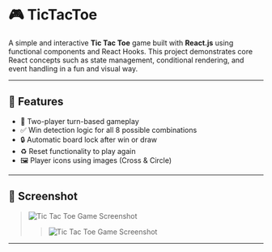 # 🎮 TicTacToe

A simple and interactive **Tic Tac Toe** game built with **React.js** using functional components and React Hooks. This project demonstrates core React concepts such as state management, conditional rendering, and event handling in a fun and visual way.

---

## 🚀 Features

- 🔄 Two-player turn-based gameplay  
- ✅ Win detection logic for all 8 possible combinations  
- 🔒 Automatic board lock after win or draw  
- ♻️ Reset functionality to play again  
- 🖼️ Player icons using images (Cross & Circle)  

---

## 📸 Screenshot
> ![Tic Tac Toe Game Screenshot](./Assets/Preview1.png)
> > ![Tic Tac Toe Game Screenshot](./Assets/Preview2.png)

---

